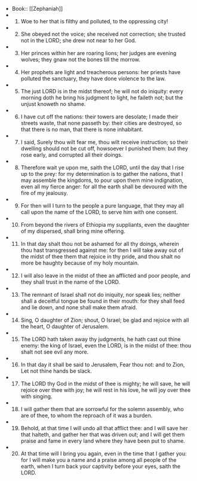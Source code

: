- Book:: [[Zephaniah]]
- 1. Woe to her that is filthy and polluted, to the oppressing city!
- 2. She obeyed not the voice; she received not correction; she trusted not in the LORD; she drew not near to her God.
- 3. Her princes within her are roaring lions; her judges are evening wolves; they gnaw not the bones till the morrow.
- 4. Her prophets are light and treacherous persons: her priests have polluted the sanctuary, they have done violence to the law.
- 5. The just LORD is in the midst thereof; he will not do iniquity: every morning doth he bring his judgment to light, he faileth not; but the unjust knoweth no shame.
- 6. I have cut off the nations: their towers are desolate; I made their streets waste, that none passeth by: their cities are destroyed, so that there is no man, that there is none inhabitant.
- 7. I said, Surely thou wilt fear me, thou wilt receive instruction; so their dwelling should not be cut off, howsoever I punished them: but they rose early, and corrupted all their doings.
- 8. Therefore wait ye upon me, saith the LORD, until the day that I rise up to the prey: for my determination is to gather the nations, that I may assemble the kingdoms, to pour upon them mine indignation, even all my fierce anger: for all the earth shall be devoured with the fire of my jealousy.
- 9. For then will I turn to the people a pure language, that they may all call upon the name of the LORD, to serve him with one consent.
- 10. From beyond the rivers of Ethiopia my suppliants, even the daughter of my dispersed, shall bring mine offering.
- 11. In that day shalt thou not be ashamed for all thy doings, wherein thou hast transgressed against me: for then I will take away out of the midst of thee them that rejoice in thy pride, and thou shalt no more be haughty because of my holy mountain.
- 12. I will also leave in the midst of thee an afflicted and poor people, and they shall trust in the name of the LORD.
- 13. The remnant of Israel shall not do iniquity, nor speak lies; neither shall a deceitful tongue be found in their mouth: for they shall feed and lie down, and none shall make them afraid.
- 14. Sing, O daughter of Zion; shout, O Israel; be glad and rejoice with all the heart, O daughter of Jerusalem.
- 15. The LORD hath taken away thy judgments, he hath cast out thine enemy: the king of Israel, even the LORD, is in the midst of thee: thou shalt not see evil any more.
- 16. In that day it shall be said to Jerusalem, Fear thou not: and to Zion, Let not thine hands be slack.
- 17. The LORD thy God in the midst of thee is mighty; he will save, he will rejoice over thee with joy; he will rest in his love, he will joy over thee with singing.
- 18. I will gather them that are sorrowful for the solemn assembly, who are of thee, to whom the reproach of it was a burden.
- 19. Behold, at that time I will undo all that afflict thee: and I will save her that halteth, and gather her that was driven out; and I will get them praise and fame in every land where they have been put to shame.
- 20. At that time will I bring you again, even in the time that I gather you: for I will make you a name and a praise among all people of the earth, when I turn back your captivity before your eyes, saith the LORD.
